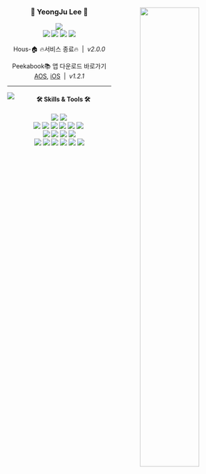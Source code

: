 <div align="center">
 
  <img align="right" width="52%" src="https://github-readme-stats.vercel.app/api?username=2zerozu&show_icons=true&theme=dracula&hide="/>
 
  ### 🐣 YeongJu Lee 🐥 

<a href="https://github.com/2zerozu"><img src="https://hits.seeyoufarm.com/api/count/incr/badge.svg?url=https%3A%2F%2Fgithub.com%2F2zerozu&count_bg=%23000000&title_bg=%23000000&icon=github.svg&icon_color=%23E7E7E7&title=GitHub&edge_flat=false)"/></a><br>
[<img src="https://img.shields.io/badge/Naver-03C75A?style=flat-square&logo=naver&logoColor=white"/>](mailto:yungju9982@naver.com)
[<img src="https://img.shields.io/badge/Instagram-E4405F?style=flat-square&logo=Instagram&logoColor=white"/>](https://www.instagram.com/2zerozu)
[<img src="https://img.shields.io/badge/Gmail-EA4335?style=flat-square&logo=Gmail&logoColor=white"/>](mailto:yungju99@gmail.com)
[<img src="https://img.shields.io/badge/LinkedIn-0A66C2?style=flat-square&logo=LinkedIn&logoColor=white"/>](https://www.linkedin.com/in/%EC%98%81%EC%A3%BC-%EC%9D%B4-190374300?utm_source=share&utm_campaign=share_via&utm_content=profile&utm_medium=ios_app)
<br>
  
Hous-🏠 🔥서비스 종료🔥 &nbsp;|&nbsp; *v2.0.0*
  
Peekabook📚 앱 다운로드 바로가기 [AOS](https://play.google.com/store/apps/details?id=com.sopt.peekabookaos&pcampaignid=web_share), [iOS](https://apps.apple.com/kr/app/%ED%94%BC%EC%B9%B4%EB%B6%81/id6446477224) &nbsp;|&nbsp; *v1.2.1*

 
</div>
  
 ---
<img align="left" src="https://github-readme-stats.vercel.app/api/top-langs/?username=2zerozu&theme=dracula&layout=compact&langs_count=10"/>
 
<div align="center">
  
#### 🛠️ Skills & Tools 🛠️
<img src="https://img.shields.io/badge/Kotlin-7F52FF?style=flat-square&logo=Kotlin&logoColor=white"/>
<img src="https://img.shields.io/badge/Java-007396?style=flat-square&logo=OpenJdk&logoColor=white"/>
<br>
<img src="https://img.shields.io/badge/Android-3DDC84?style=flat-square&logo=android&logoColor=white"/>
<img src="https://img.shields.io/badge/Spring Boot-6DB33F?style=flat-square&logo=SpringBoot&logoColor=white"/>
<img src="https://img.shields.io/badge/Spring MVC-6DB33F?style=flat-square&logo=Spring&logoColor=white"/>
<img src="https://img.shields.io/badge/MySQL-4479A1?style=flat-square&logo=MySQL&logoColor=white"/>
<img src="https://img.shields.io/badge/AWS-232F3E?style=flat-square&logo=amazonaws&logoColor=white"/>
<img src="https://img.shields.io/badge/GitHub Actions-2088FF?style=flat-square&logo=GitHub Actions&logoColor=black"/>&nbsp;


<br>
<img src="https://img.shields.io/badge/AndroidStudio-3DDC84?style=flat-square&logo=androidstudio&logoColor=white"/>
<img src="https://img.shields.io/badge/Intellij-000000?style=flat-square&logo=Intellij IDEA&logoColor=white"/>
<img src="https://img.shields.io/badge/Postman-FF6C37?style=flat-square&logo=Postman&logoColor=white"/>
<img src="https://img.shields.io/badge/Swagger-85EA2D?style=flat-square&logo=Swagger&logoColor=white"/>

<br>
<img src="https://img.shields.io/badge/GitHub-181717?style=flat-square&logo=github&logoColor=white"/>
<img src="https://img.shields.io/badge/Notion-000000?style=flat-square&logo=notion&logoColor=white"/>
<img src="https://img.shields.io/badge/Slack-4A154B?style=flat-square&logo=Slack&logoColor=white"/>
<img src="https://img.shields.io/badge/Figma-F24E1E?style=flat-square&logo=figma&logoColor=white"/>
<img src="https://img.shields.io/badge/Zeplin-DE952D?style=flat-square"/>
<img src="https://img.shields.io/badge/Photoshop-31A8FF?style=flat-square&logo=adobephotoshop&logoColor=black"/>
